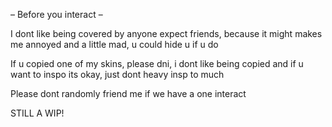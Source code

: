 – Before you interact –

I dont like being covered by anyone expect friends, because it might
makes me annoyed and a little mad, u could hide u if u do

If u copied one of my skins, please dni, i dont like being copied
and if u want to inspo its okay, just dont heavy insp to much

Please dont randomly friend me if we have a one interact

STILL A WIP!
